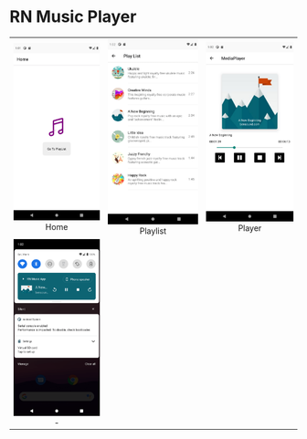 # RN Music Player

|                                                                                                      |                                                                                                     |                                                                                                     |
| :--------------------------------------------------------------------------------------------------: | :-------------------------------------------------------------------------------------------------: | :-------------------------------------------------------------------------------------------------: |
| <img width="1604"  src="https://github.com/girish54321/RN-Music-Player/blob/main/appImage/1.png"> Home | <img width="1604" src="https://github.com/girish54321/RN-Music-Player/blob/main/appImage/2.png"> Playlist | <img width="1604" src="https://github.com/girish54321/RN-Music-Player/blob/main/appImage/3.png"> Player |
| <img width="1604" src="https://github.com/girish54321/RN-Music-Player/blob/main/appImage/4.png"> -  |  |
